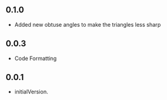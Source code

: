 ## 0.1.0

* Added new obtuse angles to make the triangles less sharp

## 0.0.3

* Code Formatting

## 0.0.1

* initialVersion.
